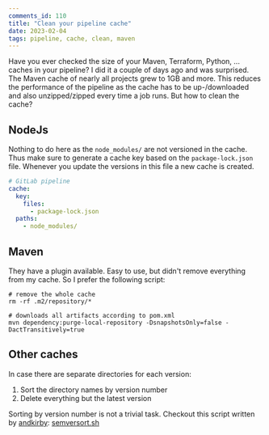 ```yaml
---
comments_id: 110
title: "Clean your pipeline cache"
date: 2023-02-04
tags: pipeline, cache, clean, maven
---
```

Have you ever checked the size of your Maven, Terraform, Python, ... caches in your pipeline? I did it a couple of
days ago and was surprised. The Maven cache of nearly all projects grew to 1GB and more. This reduces the performance
of the pipeline as the cache has to be up-/downloaded and also unzipped/zipped every time a job runs. But how to
clean the cache?

## NodeJs

Nothing to do here as the `node_modules/` are not versioned in the cache. Thus make sure to generate a cache key
based on the `package-lock.json` file. Whenever you update the versions in this file a new cache is created.

```yaml
# GitLab pipeline
cache:
  key:
    files:
      - package-lock.json
  paths:
    - node_modules/
```

## Maven

They have a plugin available. Easy to use, but didn't remove everything from my cache. So I prefer the following
script:

```shell
# remove the whole cache
rm -rf .m2/repository/*

# downloads all artifacts according to pom.xml
mvn dependency:purge-local-repository -DsnapshotsOnly=false -DactTransitively=true
```

## Other caches

In case there are separate directories for each version:

1. Sort the directory names by version number
2. Delete everything but the latest version

Sorting by version number is not a trivial task. Checkout this script written by [andkirby](https://gist.github.com/andkirby):
[semversort.sh](https://gist.github.com/andkirby/54204328823febad9d34422427b1937b)